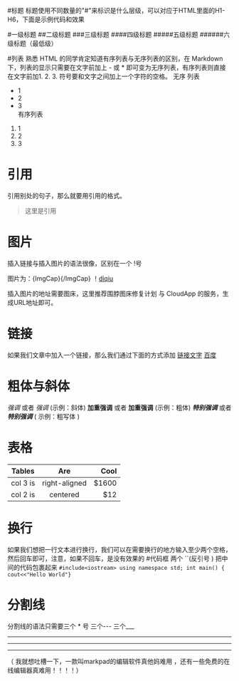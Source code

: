#标题
标题使用不同数量的"#"来标识是什么层级，可以对应于HTML里面的H1-H6，下面是示例代码和效果


#一级标题
##二级标题 
###三级标题
####四级标题
#####五级标题
######六级标题（最低级）

#列表
 熟悉 HTML 的同学肯定知道有序列表与无序列表的区别，在 Markdown 下，列表的显示只需要在文字前加上 - 或 * 即可变为无序列表，有序列表则直接在文字前加1. 2. 3. 符号要和文字之间加上一个字符的空格。
无序 列表
* 1
* 2
* 3  
 有序列表

1.    1
2.    2
3.   3

# 引用
引用别处的句子，那么就要用引用的格式。
> 这里是引用



#  图片
插入链接与插入图片的语法很像，区别在一个 !号

图片为：![](){ImgCap}{/ImgCap}
  ！[diqiu](https://raw.githubusercontent.com/ZLBer/new/master/planet_earth_venues_univearse_jupiter%5B1%5D.png)

插入图片的地址需要图床，这里推荐围脖图床修复计划 与 CloudApp 的服务，生成URL地址即可。
# 链接
如果我们文章中加入一个链接，那么我们通过下面的方式添加
[链接文字](链接地址)
 [百度](www.baidu.com)

#  粗体与斜体
*强调* 或者 _强调_  (示例：斜体)
 **加重强调** 或者 __加重强调__ (示例：粗体)
 ***特别强调*** 或者 ___特别强调___ ( 示例：粗写体 )
# 表格
| Tables        | Are           | Cool  |
| ------------- |:-------------:| -----:|
| col 3 is      | right-aligned | $1600 |
| col 2 is      | centered      |   $12 |
# 换行
如果我们想把一行文本进行换行，我们可以在需要换行的地方输入至少两个空格，然后回车即可，注意，如果不回车，是没有效果的
#代码框
两个 ``(反引号 ) 把中间的代码包裹起来
`#include<iostream>
using namespace std;
int main()
{
cout<<"Hello World"}`

# 分割线
分割线的语法只需要三个 * 号 三个--- 三个___
***
---
___
（ 我就想吐槽一下，一款叫markpad的编辑软件真他妈难用 ，还有一些免费的在线编辑器真难用！！！！）
